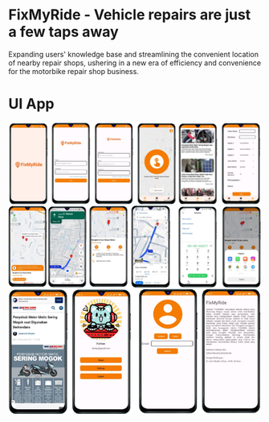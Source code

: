 # FixMyRide - Vehicle repairs are just a few taps away
Expanding users' knowledge base and streamlining the convenient location of nearby repair shops, ushering in a new era of efficiency and convenience for the motorbike repair shop business.

# UI App
![image alt](https://github.com/farhanmaaul6/FixMyRide/blob/ce795953fa5fe8117080aa83663b2fe3e0fe4f36/fixmyride.png)
![image alt](https://github.com/farhanmaaul6/FixMyRide/blob/a51f3403a5d79015f7db6bb553befe599a8fee2c/fixmyride1.png)
![image alt](https://github.com/farhanmaaul6/FixMyRide/blob/a51f3403a5d79015f7db6bb553befe599a8fee2c/fixmyride3.png)
